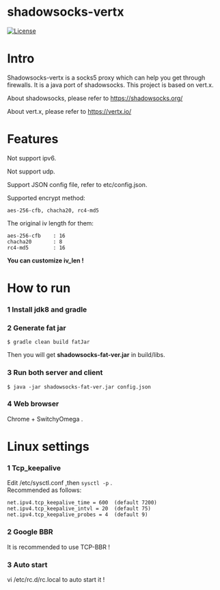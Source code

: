shadowsocks-vertx
================

[![License](http://img.shields.io/:license-apache-blue.svg?style=flat-square)](http://www.apache.org/licenses/LICENSE-2.0.html)

Intro
===========

Shadowsocks-vertx is a socks5 proxy which can help you get through firewalls. It is a java port of shadowsocks. This project is based on vert.x.

About shadowsocks, please refer to https://shadowsocks.org/

About vert.x, please refer to https://vertx.io/

Features
===========

Not support ipv6.

Not support udp.

Support JSON config file, refer to etc/config.json. 

Supported encrypt method:

    aes-256-cfb, chacha20, rc4-md5

The original iv length for them:

    aes-256-cfb    : 16
    chacha20       : 8
    rc4-md5        : 16

**You can customize iv_len !**


How to run
===========

### 1 Install jdk8 and gradle

### 2 Generate fat jar
```
$ gradle clean build fatJar
```

Then you will get **shadowsocks-fat-ver.jar** in build/libs.

### 3 Run both server and client
```
$ java -jar shadowsocks-fat-ver.jar config.json
```

### 4 Web browser

Chrome + SwitchyOmega .



Linux settings
===========

### 1 Tcp_keepalive

Edit /etc/sysctl.conf ,then ```sysctl -p``` .  
Recommended as follows:

    net.ipv4.tcp_keepalive_time = 600  (default 7200)  
    net.ipv4.tcp_keepalive_intvl = 20  (default 75)  
    net.ipv4.tcp_keepalive_probes = 4  (default 9)
 

### 2 Google BBR
It is recommended to use TCP-BBR !

### 3 Auto start
vi /etc/rc.d/rc.local to auto start it !
